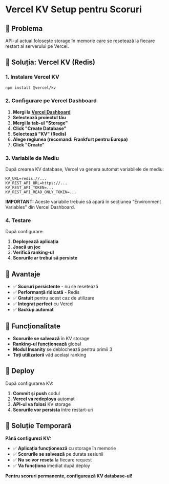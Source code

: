 # Vercel KV Setup pentru Scoruri

## 🎯 Problema

API-ul actual folosește storage în memorie care se resetează la fiecare restart al serverului pe Vercel.

## 🔧 Soluția: Vercel KV (Redis)

### 1. Instalare Vercel KV

```bash
npm install @vercel/kv
```

### 2. Configurare pe Vercel Dashboard

1. **Mergi la [Vercel Dashboard](https://vercel.com/dashboard)**
2. **Selectează proiectul tău**
3. **Mergi la tab-ul "Storage"**
4. **Click "Create Database"**
5. **Selectează "KV" (Redis)**
6. **Alege regiunea (recomand: Frankfurt pentru Europa)**
7. **Click "Create"**

### 3. Variabile de Mediu

După crearea KV database, Vercel va genera automat variabilele de mediu:

```env
KV_URL=redis://...
KV_REST_API_URL=https://...
KV_REST_API_TOKEN=...
KV_REST_API_READ_ONLY_TOKEN=...
```

**IMPORTANT:** Aceste variabile trebuie să apară în secțiunea "Environment Variables" din Vercel Dashboard.

### 4. Testare

După configurare:

1. **Deployează aplicația**
2. **Joacă un joc**
3. **Verifică ranking-ul**
4. **Scorurile ar trebui să persiste**

## 🎯 Avantaje

- ✅ **Scoruri persistente** - nu se resetează
- ✅ **Performanță ridicată** - Redis
- ✅ **Gratuit** pentru acest caz de utilizare
- ✅ **Integrat perfect** cu Vercel
- ✅ **Backup automat**

## 📱 Funcționalitate

- **Scorurile se salvează** în KV storage
- **Ranking-ul funcționează** global
- **Modul Insanity** se deblochează pentru primii 3
- **Toți utilizatorii** văd același ranking

## 🚀 Deploy

După configurarea KV:

1. **Commit și push** codul
2. **Vercel va redeploya** automat
3. **API-ul va folosi** KV storage
4. **Scorurile vor persista** între restart-uri

## 🔄 Soluție Temporară

**Până configurezi KV:**

- ✅ **Aplicația funcționează** cu storage în memorie
- ✅ **Scorurile se salvează** pe durata sesiunii
- ✅ **Nu se vor reseta** la fiecare request
- ✅ **Va funcționa** imediat după deploy

**Pentru scoruri permanente, configurează KV database-ul!**
